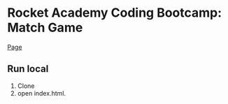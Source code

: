 # Rocket Academy Coding Bootcamp: Match Game

[Page](https://noellimx.github.io/match-game-bootcamp/)

## Run local

1. Clone
2. open index.html.
